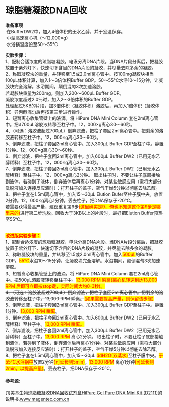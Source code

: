 # 琼脂糖凝胶DNA回收

**准备事项**\
·在BufferDW2中，加入4倍体积的无水乙醇，并于室温保存。\
·小型高速离心机（～12,000×g） \
·水浴锅温度设至50～55℃&#x20;

**实验步骤：**\
1、配制合适浓度的琼脂糖凝胶，电泳分离DNA片段。当DNA片段分离后，把凝胶放置于紫外灯下，快速切下含目的DNA片段的凝胶，并尽量去除多余的凝胶。\
2、称取凝胶块的重量，并转移至1.5或2.0ml离心管中。按100mg凝胶块相当100μL体积计算，加入1～3倍体积Buffer GDP。50～55℃水浴10～15分钟，让凝胶块完全溶解。水浴期间，颠倒混匀3次加速溶胶。\
若凝胶块重量为200mg，则加入200～600μL Buffer GDP。\
凝胶浓度超过2.0％时，加入2～3倍体积的Buffer GDP。\
处理超过5KB的片段，加3倍体积（凝胶体积）溶胶后，再加入1倍体积（凝胶体积）异丙醇混匀后再按第三步进行操作。\
3、短暂离心收集管壁上的液滴。将 HiPure DNA Mini Column 套在2ml离心管中。把≤700μL溶胶液转移至柱子中。12，000×g离心30～60秒。\
4、（可选：溶胶液超过700μL）倒弃滤液，把柱子套回2ml离心管中。把剩余的溶胶液转移至柱子中。12，000×g离心30～60秒。\
5、倒弃滤液，把柱子套回2ml离心管中。加入300μL Buffer GDP至柱子中。静置1分钟。12，000×g离心30～60秒。\
6、倒弃滤液，把柱子套回2ml离心管中。加入600μL Buffer DW2（已用无水乙醇稀释）至柱子中。12，000×g离心30～60秒。\
7、倒弃滤液，把柱子套回2ml离心管中。加入300μL Buffer DW2（已用无水乙醇稀释）至柱子中。12，000×g离心2分钟。 取出柱子时，不要让柱子底部接触到液体，若碰到了液体，倒弃液体后再离心1分钟。对某些敏感应用（需将大部分洗脱液加入连接反应液时）：打开柱子的盖子，空气干燥5分钟以彻底去除乙醇。\
8、把柱子套在1.5ml离心管中，加入15～30μL Elution Bufer至柱子膜中央。放置2分钟。12，000×g离心1分钟。丢去柱子，把DNA保存于-20℃。\
若需要获得最高产量，建议重复第9步<mark style="color:red;">(这里确实是9，俺也不知道这个第9步是哪里来的)</mark>进行第二步洗脱。回收大于3KB以上的片段时，最好把Elution Buffer预热至55℃。

\
<mark style="color:red;">**改进版实验步骤：**</mark>\
1、配制合适浓度的琼脂糖凝胶，电泳分离DNA片段。当DNA片段分离后，把凝胶放置于紫外灯下，快速切下含目的DNA片段的凝胶，并尽量去除多余的凝胶。\
2、称取凝胶块的重量，并转移至1.5或2.0ml离心管中。加入<mark style="color:red;">500μL</mark>的Buffer GDP。<mark style="color:red;">55℃</mark>水浴10～15分钟，让凝胶块完全溶解。水浴期间，颠倒混匀3次加速溶胶。\
3、短暂离心收集管壁上的液滴。将 HiPure DNA Mini Column 套在2ml离心管中。把500μL溶胶液转移至柱子中。<mark style="color:red;">13,000 RPM 瞬离(离心机转速到达13,000 RPM 后即可立即按stop键，实际时间大约0-3秒)。</mark>\
~~4、（可选：溶胶液超过700μL）倒弃滤液，把柱子套回2ml离心管中。把剩余的溶胶液转移至柱子中。13,000 RPM 瞬离。~~<mark style="color:red;">(如果需要提高产量，则保留该步骤)</mark>\
5、倒弃滤液，把柱子套回2ml离心管中。加入300μL Buffer GDP至柱子中。静置1分钟。<mark style="color:red;">13,000 RPM 瞬离</mark>。\
6、倒弃滤液，把柱子套回2ml离心管中。加入600μL Buffer DW2（已用无水乙醇稀释）至柱子中。<mark style="color:red;">13,000 RPM 瞬离。</mark>\
7、倒弃滤液，把柱子套回2ml离心管中。加入300μL Buffer DW2（已用无水乙醇稀释）至柱子中。<mark style="color:red;">13,000 RPM</mark> 离心2分钟。 取出柱子时，不要让柱子底部接触到液体，若碰到了液体，倒弃液体后再离心1分钟。对某些敏感应用（需将大部分洗脱液加入连接反应液时）：打开柱子的盖子，空气干燥5分钟以彻底去除乙醇。\
8、把柱子套在1.5ml离心管中，加入15～30μL <mark style="color:red;">ddH2O(双蒸水)</mark>至柱子膜中央。<mark style="color:red;">于55℃水浴锅中</mark>放置2分钟<mark style="color:red;">(可延长到5min)</mark>。<mark style="color:red;">13,000 RPM</mark> 离心1分钟<mark style="color:red;">(可延长到2min，以提高产量)</mark>。丢去柱子，把DNA保存于-20℃。

#### 参考源:

\[1]美基生物[琼脂糖凝胶DNA回收试剂盒HiPure Gel Pure DNA Mini Kit (D2111)](http://www.magentec.com.cn/product\_show.php?id=251)的说明书,www.magentec.com.cn
